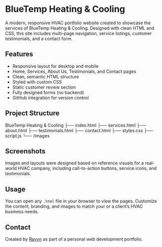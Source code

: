 # BlueTemp Heating & Cooling

A modern, responsive HVAC portfolio website created to showcase the services of BlueTemp Heating & Cooling. Designed with clean HTML and CSS, this site includes multi-page navigation, service listings, customer testimonials, and a contact form.

## Features

- Responsive layout for desktop and mobile
- Home, Services, About Us, Testimonials, and Contact pages
- Clean, semantic HTML structure
- Styled with custom CSS
- Static customer review section
- Fully designed forms (no backend)
- GitHub integration for version control

## Project Structure

BlueTemp Heating & Cooling
├── index.html
├── services.html
├── about.html
├── testimonials.html
├── contact.html
├── styles.css
├── script.js
└── /images

## Screenshots

Images and layouts were designed based on reference visuals for a real-world HVAC company, including call-to-action buttons, service icons, and testimonials.

## Usage

You can open any `.html` file in your browser to view the pages. Customize the content, branding, and images to match your or a client’s HVAC business needs.

## Contact

Created by [Rayvn](https://github.com/Rayvn12) as part of a personal web development portfolio.
